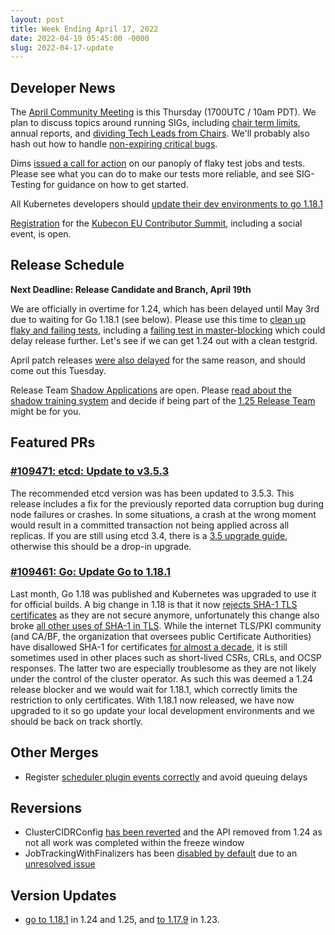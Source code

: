 ```yaml
---
layout: post
title: Week Ending April 17, 2022
date: 2022-04-19 05:45:00 -0000
slug: 2022-04-17-update
---
```


## Developer News

The [April Community Meeting](https://bit.ly/k8scommunity) is this Thursday (1700UTC / 10am PDT). We plan to discuss topics around running SIGs, including [chair term limits](https://github.com/kubernetes/community/issues/5886), annual reports, and [dividing Tech Leads from Chairs](https://github.com/kubernetes/community/issues/5890).  We'll probably also hash out how to handle [non-expiring critical bugs](https://github.com/kubernetes/test-infra/issues/25967).

Dims [issued a call for action](https://groups.google.com/a/kubernetes.io/g/dev/c/n6Zf-wspYHU) on our panoply of flaky test jobs and tests. Please see what you can do to make our tests more reliable, and see SIG-Testing for guidance on how to get started.

All Kubernetes developers should [update their dev environments to go 1.18.1](https://github.com/kubernetes/kubernetes/pull/109484)

[Registration](https://www.kubernetes.dev/events/kcseu/registration/) for the [Kubecon EU Contributor Summit](https://k8s.dev/summit), including a social event, is open.

## Release Schedule

**Next Deadline: Release Candidate and Branch, April 19th**

We are officially in overtime for 1.24, which has been delayed until May 3rd due to waiting for Go 1.18.1 (see below). Please use this time to [clean up flaky and failing tests](https://github.com/orgs/kubernetes/projects/68/), including a [failing test in master-blocking](https://testgrid.k8s.io/sig-release-master-blocking#skew-cluster-latest-kubectl-stable1-gce) which could delay release further. Let's see if we can get 1.24 out with a clean testgrid.

April patch releases [were also delayed](https://groups.google.com/a/kubernetes.io/g/dev/c/TZDoPS2C1IM) for the same reason, and should come out this Tuesday.

Release Team [Shadow Applications](https://forms.gle/X9R3SjToUyb5BqAi9) are open. Please [read about the shadow training system](https://git.k8s.io/sig-release/release-team/shadows.md) and decide if being part of the [1.25 Release Team](https://github.com/kubernetes/sig-release/issues/1875) might be for you.

## Featured PRs

### [#109471: etcd: Update to v3.5.3](https://github.com/kubernetes/kubernetes/pull/109471)

The recommended etcd version was has been updated to 3.5.3. This release includes a fix for the previously reported data corruption bug during node failures or crashes. In some situations, a crash at the wrong moment would result in a committed transaction not being applied across all replicas. If you are still using etcd 3.4, there is a [3.5 upgrade guide](https://github.com/etcd-io/website/blob/main/content/en/docs/v3.5/upgrades/upgrade_3_5.md), otherwise this should be a drop-in upgrade.

### [#109461: Go: Update Go to 1.18.1](https://github.com/kubernetes/kubernetes/pull/109461)

Last month, Go 1.18 was published and Kubernetes was upgraded to use it for official builds. A big change in 1.18 is that it now [rejects SHA-1 TLS certificates](https://tip.golang.org/doc/go1.18#sha1) as they are not secure anymore, unfortunately this change also broke [all other uses of SHA-1 in TLS](https://github.com/kubernetes/kubernetes/issues/108910). While the internet TLS/PKI community (and CA/BF, the organization that oversees public Certificate Authorities) have disallowed SHA-1 for certificates [for almost a decade](https://cabforum.org/2014/10/16/ballot-118-sha-1-sunset/), it is still sometimes used in other places such as short-lived CSRs, CRLs, and OCSP responses. The latter two are especially troublesome as they are not likely under the control of the cluster operator. As such this was deemed a 1.24 release blocker and we would wait for 1.18.1, which correctly limits the restriction to only certificates. With 1.18.1 now released, we have now upgraded to it so go update your local development environments and we should be back on track shortly.

## Other Merges

* Register [scheduler plugin events correctly](https://github.com/kubernetes/kubernetes/pull/109442) and avoid queuing delays

## Reversions

* ClusterCIDRConfig [has been reverted](https://github.com/kubernetes/kubernetes/pull/109436) and the API removed from 1.24 as not all work was completed within the freeze window
* JobTrackingWithFinalizers has been [disabled by default](https://github.com/kubernetes/kubernetes/pull/109487) due to an [unresolved issue](https://github.com/kubernetes/kubernetes/issues/109485)

## Version Updates

* [go to 1.18.1](https://github.com/kubernetes/kubernetes/pull/109461) in 1.24 and 1.25, and [to 1.17.9](https://github.com/kubernetes/kubernetes/pull/109462) in 1.23.

